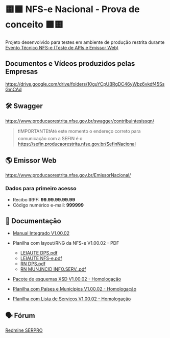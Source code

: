 # 🟨🟩 NFS-e Nacional - Prova de conceito 🟩🟨

Projeto desenvolvido para testes em ambiente de produção restrita durante [Evento Técnico NFS-e (Teste de APIs e Emissor Web)](https://www.gov.br/nfse/pt-br/eventos_NFS-e/eventoTecnicoSetembro2022)

## Documentos e Vídeos produzidos pelas Empresas
https://drive.google.com/drive/folders/10guYCpUBRgDC46yWbz6vkdf45SsGmCAd

## 🛠️ Swagger
https://www.producaorestrita.nfse.gov.br/swagger/contribuintesissqn/
> ❗IMPORTANTE❗Até este momento o endereço correto para comunicação com a SEFIN é o https://sefin.producaorestrita.nfse.gov.br/SefinNacional

## 🌎 Emissor Web
https://www.producaorestrita.nfse.gov.br/EmissorNacional/

### Dados para primeiro acesso
- Recibo IRPF: **99.99.99.99.99**
- Código numérico e-mail: **999999**

## 📃 Documentação

- [Manual Integrado V1.00.02](https://www.gov.br/nfse/pt-br/biblioteca/documentacao-tecnica/manualintegradosnnfse_v1-00-02-producao.pdf/view)

- Planilha com layout/RNG da NFS-e V1.00.02 - PDF

  - [LEIAUTE DPS.pdf](https://github.com/silvairsoares/poc-nfse-nacional/blob/main/Docs/ManualIntegradoSNNFSe_V1.00.02-Produ%C3%A7%C3%A3o.pdf)
  - [LEIAUTE NFS-e.pdf](https://github.com/silvairsoares/poc-nfse-nacional/blob/main/Docs/Anexo%20I%20Leiautes%20RN%20DPS%20NFSe-SNNFSe%20v1.00.02%20-%20PDF/LEIAUTE%20NFS-e.pdf)
  - [RN DPS.pdf](https://github.com/silvairsoares/poc-nfse-nacional/blob/main/Docs/Anexo%20I%20Leiautes%20RN%20DPS%20NFSe-SNNFSe%20v1.00.02%20-%20PDF/RN%20DPS.pdf)
  - [RN MUN.INCID INFO.SERV..pdf](https://github.com/silvairsoares/poc-nfse-nacional/blob/main/Docs/Anexo%20I%20Leiautes%20RN%20DPS%20NFSe-SNNFSe%20v1.00.02%20-%20PDF/RN%20MUN.INCID%20INFO.SERV..pdf)

- [Pacote de esquemas XSD V1.00.02 - Homologação](https://www.gov.br/nfse/pt-br/biblioteca/documentacao-tecnica/xsd_pl_nfse_1-00-producao.zip/view)
- [Planilha com Países e Municípios V1.00.02 - Homologação](https://www.gov.br/nfse/pt-br/biblioteca/documentacao-tecnica/anexoa-tabelas_iso2paises_munibge_rodovias-snnfse_v1-00-02-producao.xlsx/view)
- [Planilha com Lista de Serviços V1.00.02 - Homologação](https://www.gov.br/nfse/pt-br/biblioteca/documentacao-tecnica/anexob-listasservnac_nbs-snnfse_v1-00-02-producao.xlsx/view)

## 🗣️ Fórum
[Redmine SERPRO](https://redmine.serpro.gov.br/)
